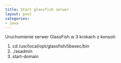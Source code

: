 ```yaml
---
title: Start glassfish serwer
layout: post
categories:
- Java
---
```


Uruchomienie serwer GlassFish w 3 krokach z konsoli:

1. cd /usr/local/opt/glassfish/libexec/bin
2. ./asadmin
3. start-domain